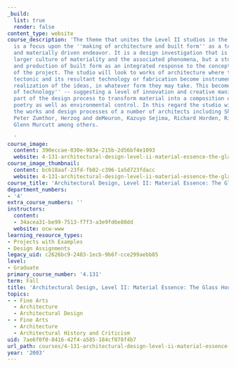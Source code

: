 ```yaml
---
_build:
  list: true
  render: false
content_type: website
course_description: 'The theme that unites the Level II studios in the fall semester
  is a focus upon the ''making of architecture and built form'' as a tectonic, technical
  and materially driven endeavor. It is a design investigation that is rooted in a
  larger culture of materiality and the associated phenomena, but a study of the language
  and production of built form as an integrated response to the conceptual proposition
  of the project. The studio will look to works of architecture where the material
  tectonic and its resultant technology or fabrication become instrumental to the
  realization of the ideas, in whatever form they may take. This becomes the ''art
  of technology'' -- suggesting a level of innovation and creative manipulation as
  part of the design process to transform material into a composition of beauty and
  poetry as well as environmental control. In this regard the studio will look to
  the works and design processes of a number of architects including Shigeru Ban,
  Peter Zumthor, Herzog and deMeuron, Kazuyo Sejima, Richard Horden, Rick Joy and
  Glenn Murcutt among others.

  '
course_image:
  content: 390eccae-030e-983e-215b-2d56bf4e1093
  website: 4-131-architectural-design-level-ii-material-essence-the-glass-house-fall-2003
course_image_thumbnail:
  content: bc618aaf-23fd-fb02-c396-1a5d723fdacc
  website: 4-131-architectural-design-level-ii-material-essence-the-glass-house-fall-2003
course_title: 'Architectural Design, Level II: Material Essence: The Glass House'
department_numbers:
- '4'
extra_course_numbers: ''
instructors:
  content:
  - 34acea31-be99-7513-f7f3-a3e9fd6e80dd
  website: ocw-www
learning_resource_types:
- Projects with Examples
- Design Assignments
legacy_uid: c2626bc9-2483-1ecb-9b6f-cce299aebb85
level:
- Graduate
primary_course_number: '4.131'
term: Fall
title: 'Architectural Design, Level II: Material Essence: The Glass House'
topics:
- - Fine Arts
  - Architecture
  - Architectural Design
- - Fine Arts
  - Architecture
  - Architectural History and Criticism
uid: 7ae6f0f0-8416-42f4-a585-184cf078f4b7
url_path: courses/4-131-architectural-design-level-ii-material-essence-the-glass-house-fall-2003
year: '2003'
---
```

